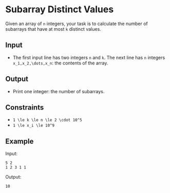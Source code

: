 # Subarray Distinct Values 

Given an array of ```n``` integers, your task is to calculate the number of subarrays that have at most ```k``` distinct values.
## Input
- The first input line has two integers ```n``` and ```k```.
The next line has ```n``` integers ```x_1,x_2,\dots,x_n```: the contents of the array.
## Output
- Print one integer: the number of subarrays.
## Constraints

- ```1 \le k \le n \le 2 \cdot 10^5```
- ```1 \le x_i \le 10^9```

## Example
Input:
```
5 2
1 2 3 1 1
```

Output:
```
10
```
